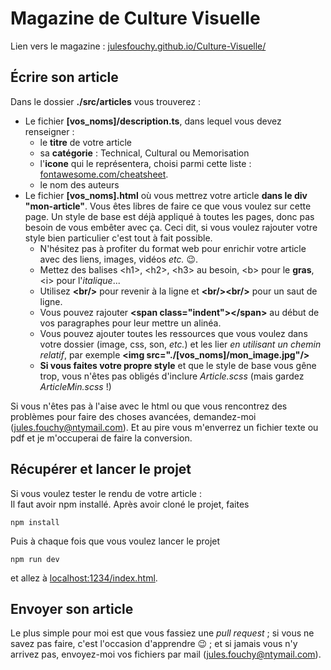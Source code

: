# Magazine de Culture Visuelle

Lien vers le magazine : [julesfouchy.github.io/Culture-Visuelle/](https://julesfouchy.github.io/Culture-Visuelle/)

## Écrire son article

Dans le dossier **./src/articles** vous trouverez :
  - Le fichier **\[vos_noms\]/description.ts**, dans lequel vous devez renseigner :
    - le **titre** de votre article
    - sa **catégorie** : Technical, Cultural ou Memorisation
    - l'**icone** qui le représentera, choisi parmi cette liste : [fontawesome.com/cheatsheet](https://fontawesome.com/cheatsheet).
    - le nom des auteurs
  - Le fichier **\[vos_noms\].html** où vous mettrez votre article **dans le div "mon-article"**. Vous êtes libres de faire ce que vous voulez sur cette page. Un style de base est déjà appliqué à toutes les pages, donc pas besoin de vous embêter avec ça. Ceci dit, si vous voulez rajouter votre style bien particulier c'est tout à fait possible.
    - N'hésitez pas à profiter du format web pour enrichir votre article avec des liens, images, vidéos *etc.* :wink:.
    - Mettez des balises \<h1\>, \<h2>, \<h3> au besoin, \<b> pour le **gras**, \<i> pour l'*italique*...
    - Utilisez **\<br/>** pour revenir à la ligne et **\<br/>\<br/>** pour un saut de ligne.
    - Vous pouvez rajouter **\<span class="indent"\>\</span\>** au début de vos paragraphes pour leur mettre un alinéa.
    - Vous pouvez ajouter toutes les ressources que vous voulez dans votre dossier (image, css, son, *etc.*) et les lier *en utilisant un chemin relatif*, par exemple **\<img src="./\[vos_noms\]/mon_image.jpg"/\>**
    - **Si vous faites votre propre style** et que le style de base vous gêne trop, vous n'êtes pas obligés d'inclure *Article.scss* (mais gardez *ArticleMin.scss* !)

Si vous n'êtes pas à l'aise avec le html ou que vous rencontrez des problèmes pour faire des choses avancées, demandez-moi (jules.fouchy@ntymail.com). Et au pire vous m'enverrez un fichier texte ou pdf et je m'occuperai de faire la conversion.

## Récupérer et lancer le projet

Si vous voulez tester le rendu de votre article :  
Il faut avoir npm installé. Après avoir cloné le projet, faites

```
npm install
```

Puis à chaque fois que vous voulez lancer le projet

```
npm run dev
```

et allez à [localhost:1234/index.html](http://localhost:1234/index.html).
  
## Envoyer son article

Le plus simple pour moi est que vous fassiez une *pull request* ; si vous ne savez pas faire, c'est l'occasion d'apprendre :wink: ; et si jamais vous n'y arrivez pas, envoyez-moi vos fichiers par mail (jules.fouchy@ntymail.com).
